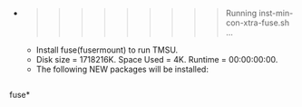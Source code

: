 * >>>>>>>>> Running inst-min-con-xtra-fuse.sh ...
  * Install fuse(fusermount) to run TMSU.
  * Disk size = 1718216K. Space Used = 4K. Runtime = 00:00:00:00.
  * The following NEW packages will be installed:
  ```bash
fuse*
  ```

